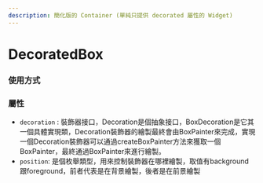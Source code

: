 ```yaml
---
description: 簡化版的 Container (單純只提供 decorated 屬性的 Widget)
---
```


# DecoratedBox

### 使用方式

### 屬性

* `decoration` : 裝飾器接口，Decoration是個抽象接口，BoxDecoration是它其一個具體實現類，Decoration裝飾器的繪製最終會由BoxPainter來完成，實現一個Decoration裝飾器可以通過createBoxPainter方法來獲取一個BoxPainter，最終通過BoxPainter來進行繪製。
*  `position`: 是個枚舉類型，用來控制裝飾器在哪裡繪製，取值有background跟foreground，前者代表是在背景繪製，後者是在前景繪製

